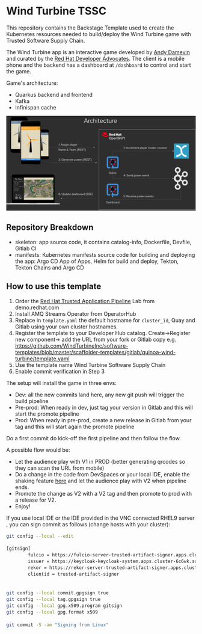 # Wind Turbine TSSC

This repository contains the Backstage Template used to create the Kubernetes resources needed to build/deploy the Wind Turbine game with Trusted Software Supply Chain.

The Wind Turbine app is an interactive game developed by [Andy Damevin](https://github.com/ia3andy) and curated by the [Red Hat Developer Advocates](https://developers.redhat.com/devnation/developer-advocates).
The client is a mobile phone and the backend has a dashboard at `/dashboard` to control and start the game.

Game's architecture:

* Quarkus backend and frontend
* Kafka
* Infinispan cache

![Game Architecture](game.png)

## Repository Breakdown

* skeleton: app source code, it contains catalog-info, Dockerfile, Devfile, Gitlab CI  
* manifests: Kubernetes manifests source code for building and deploying the app: Argo CD App of Apps, Helm for build and deploy, Tekton, Tekton Chains and Argo CD

## How to use this template

1. Order the [Red Hat Trusted Application Pipeline](https://demo.redhat.com/catalog?search=RHTAP&item=babylon-catalog-prod%2Fenterprise.redhat-tap-demo.prod) Lab from demo.redhat.com
2. Install AMQ Streams Operator from OperatorHub
3. Replace in `template.yaml` the default hostname for `cluster_id`, Quay and Gitlab using your own cluster hostnames.
4. Register the template to your Developer Hub catalog. Create->Register new component-> add the URL from your fork or Gitlab copy e.g. https://github.com/WindTurbineInc/software-templates/blob/master/scaffolder-templates/gitlab/quinoa-wind-turbine/template.yaml
5. Use the template name Wind Turbine Software Supply Chain
6. Enable commit verification in Step 3

The setup will install the game in three envs:

* Dev: all the new commits land here, any new git push will trigger the build pipeline
* Pre-prod: When ready in dev, just tag your version in Gitlab and this will start the promote pipeline
* Prod: When ready in pre-prod, create a new release in Gitlab from your tag and this will start again the promote pipeline
  
Do a first commit do kick-off the first pipeline and then follow the flow.

A possible flow would be:

* Let the audience play with V1 in PROD (better generating qrcodes so they can scan the URL from mobile)
* Do a change in the code from DevSpaces or your local IDE, enable the shaking feature [here](https://github.com/WindTurbineInc/software-templates/blob/master/scaffolder-templates/gitlab/quinoa-wind-turbine/skeleton/src/main/webui/src/Config.js#L28) and let the audience play with V2 when pipeline ends.
* Promote the change as V2 with a V2 tag and then promote to prod with a release for V2.
* Enjoy!

If you use local IDE or the IDE provided in the VNC connected RHEL9 server , you can sign commit as follows (change hosts with your cluster):

```bash
git config --local --edit

[gitsign]
        fulcio = https://fulcio-server-trusted-artifact-signer.apps.cluster-6c6wk.sandbox879.opentlc.com
        issuer = https://keycloak-keycloak-system.apps.cluster-6c6wk.sandbox879.opentlc.com/auth/realms/trusted-artifact-signer
        rekor = https://rekor-server-trusted-artifact-signer.apps.cluster-6c6wk.sandbox879.opentlc.com
        clientid = trusted-artifact-signer


git config --local commit.gpgsign true
git config --local tag.gpgsign true
git config --local gpg.x509.program gitsign
git config --local gpg.format x509

git commit -S -am "Signing from Linux"
```
